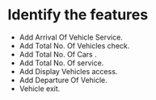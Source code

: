 # Identify the features


  * Add Arrival Of Vehicle Service.
  * Add Total No. Of Vehicles check.
  * Add Total No. Of Cars .
  * Add Total No. Of  service.
  * Add Display Vehicles access.
  * Add Departure Of Vehicle.
  * Vehicle exit.

